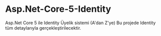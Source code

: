# Asp.Net-Core-5-Identity
Asp.Net Core 5 ile Identity Üyelik sistemi (A'dan Z'ye)
Bu projede Identity tüm detaylarıyla gerçekleştirilecektir.
